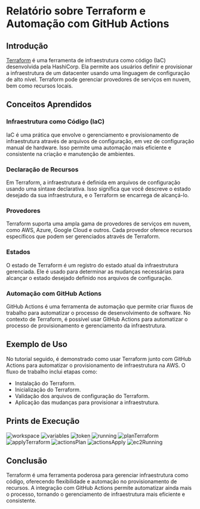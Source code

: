 
# Relatório sobre Terraform e Automação com GitHub Actions

## Introdução

[Terraform](https://www.terraform.io/) é uma ferramenta de infraestrutura como código (IaC) desenvolvida pela HashiCorp. Ela permite aos usuários definir e provisionar a infraestrutura de um datacenter usando uma linguagem de configuração de alto nível. Terraform pode gerenciar provedores de serviços em nuvem, bem como recursos locais.

## Conceitos Aprendidos

### Infraestrutura como Código (IaC)

IaC é uma prática que envolve o gerenciamento e provisionamento de infraestrutura através de arquivos de configuração, em vez de configuração manual de hardware. Isso permite uma automação mais eficiente e consistente na criação e manutenção de ambientes.

### Declaração de Recursos

Em Terraform, a infraestrutura é definida em arquivos de configuração usando uma sintaxe declarativa. Isso significa que você descreve o estado desejado da sua infraestrutura, e o Terraform se encarrega de alcançá-lo.

### Provedores

Terraform suporta uma ampla gama de provedores de serviços em nuvem, como AWS, Azure, Google Cloud e outros. Cada provedor oferece recursos específicos que podem ser gerenciados através de Terraform.

### Estados

O estado de Terraform é um registro do estado atual da infraestrutura gerenciada. Ele é usado para determinar as mudanças necessárias para alcançar o estado desejado definido nos arquivos de configuração.

### Automação com GitHub Actions

GitHub Actions é uma ferramenta de automação que permite criar fluxos de trabalho para automatizar o processo de desenvolvimento de software. No contexto de Terraform, é possível usar GitHub Actions para automatizar o processo de provisionamento e gerenciamento da infraestrutura.

## Exemplo de Uso

No tutorial seguido, é demonstrado como usar Terraform junto com GitHub Actions para automatizar o provisionamento de infraestrutura na AWS. O fluxo de trabalho inclui etapas como:

- Instalação do Terraform.
- Inicialização do Terraform.
- Validação dos arquivos de configuração do Terraform.
- Aplicação das mudanças para provisionar a infraestrutura.

## Prints de Execução

![workspace](./utils/workspace.png)
![variables](./utils/variables.png)
![token](./utils/token.png)
![running](./utils/running.png)
![planTerraform](./utils/planTerraform.png)
![applyTerraform](./utils/applyTerraform.png)
![actionsPlan](./utils/actionsPlan.png)
![actionsApply](./utils/actionsApply.png)
![ec2Running](./utils/ec2Running.png)

## Conclusão

Terraform é uma ferramenta poderosa para gerenciar infraestrutura como código, oferecendo flexibilidade e automação no provisionamento de recursos. A integração com GitHub Actions permite automatizar ainda mais o processo, tornando o gerenciamento de infraestrutura mais eficiente e consistente.